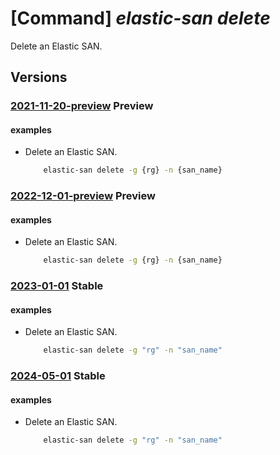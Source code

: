 # [Command] _elastic-san delete_

Delete an Elastic SAN.

## Versions

### [2021-11-20-preview](/Resources/mgmt-plane/L3N1YnNjcmlwdGlvbnMve30vcmVzb3VyY2Vncm91cHMve30vcHJvdmlkZXJzL21pY3Jvc29mdC5lbGFzdGljc2FuL2VsYXN0aWNzYW5zL3t9/2021-11-20-preview.xml) **Preview**

<!-- mgmt-plane /subscriptions/{}/resourcegroups/{}/providers/microsoft.elasticsan/elasticsans/{} 2021-11-20-preview -->

#### examples

- Delete an Elastic SAN.
    ```bash
        elastic-san delete -g {rg} -n {san_name}
    ```

### [2022-12-01-preview](/Resources/mgmt-plane/L3N1YnNjcmlwdGlvbnMve30vcmVzb3VyY2Vncm91cHMve30vcHJvdmlkZXJzL21pY3Jvc29mdC5lbGFzdGljc2FuL2VsYXN0aWNzYW5zL3t9/2022-12-01-preview.xml) **Preview**

<!-- mgmt-plane /subscriptions/{}/resourcegroups/{}/providers/microsoft.elasticsan/elasticsans/{} 2022-12-01-preview -->

#### examples

- Delete an Elastic SAN.
    ```bash
        elastic-san delete -g {rg} -n {san_name}
    ```

### [2023-01-01](/Resources/mgmt-plane/L3N1YnNjcmlwdGlvbnMve30vcmVzb3VyY2Vncm91cHMve30vcHJvdmlkZXJzL21pY3Jvc29mdC5lbGFzdGljc2FuL2VsYXN0aWNzYW5zL3t9/2023-01-01.xml) **Stable**

<!-- mgmt-plane /subscriptions/{}/resourcegroups/{}/providers/microsoft.elasticsan/elasticsans/{} 2023-01-01 -->

#### examples

- Delete an Elastic SAN.
    ```bash
        elastic-san delete -g "rg" -n "san_name"
    ```

### [2024-05-01](/Resources/mgmt-plane/L3N1YnNjcmlwdGlvbnMve30vcmVzb3VyY2Vncm91cHMve30vcHJvdmlkZXJzL21pY3Jvc29mdC5lbGFzdGljc2FuL2VsYXN0aWNzYW5zL3t9/2024-05-01.xml) **Stable**

<!-- mgmt-plane /subscriptions/{}/resourcegroups/{}/providers/microsoft.elasticsan/elasticsans/{} 2024-05-01 -->

#### examples

- Delete an Elastic SAN.
    ```bash
        elastic-san delete -g "rg" -n "san_name"
    ```
